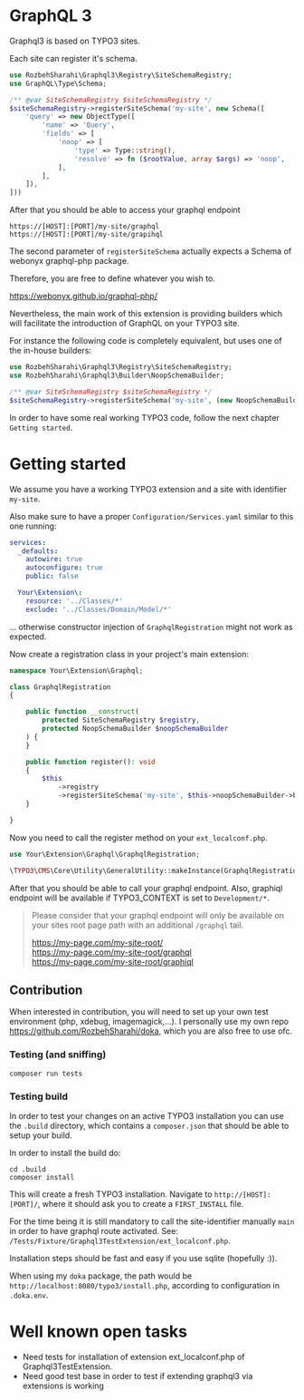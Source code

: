 # GraphQL 3

Graphql3 is based on TYPO3 sites.

Each site can register it's schema.

```php
use RozbehSharahi\Graphql3\Registry\SiteSchemaRegistry;
use GraphQL\Type\Schema;

/** @var SiteSchemaRegistry $siteSchemaRegistry */
$siteSchemaRegistry->registerSiteSchema('my-site', new Schema([
    'query' => new ObjectType([
        'name' => 'Query',
        'fields' => [
            'noop' => [
                'type' => Type::string(),
                'resolve' => fn ($rootValue, array $args) => 'noop',
            ],
        ],
    ]),
]))
```

After that you should be able to access your graphql endpoint

```
https://[HOST]:[PORT]/my-site/graphql
https://[HOST]:[PORT]/my-site/grapihql
```

The second parameter of `registerSiteSchema` actually expects a Schema of webonyx graphql-php package.

Therefore, you are free to define whatever you wish to.

https://webonyx.github.io/graphql-php/

Nevertheless, the main work of this extension is providing builders which will facilitate the introduction of GraphQL on
your TYPO3 site.

For instance the following code is completely equivalent, but uses one of the in-house builders:

```php
use RozbehSharahi\Graphql3\Registry\SiteSchemaRegistry;
use RozbehSharahi\Graphql3\Builder\NoopSchemaBuilder;

/** @var SiteSchemaRegistry $siteSchemaRegistry */
$siteSchemaRegistry->registerSiteSchema('my-site', (new NoopSchemaBuilder())->build())
```

In order to have some real working TYPO3 code, follow the next chapter `Getting started`.

# Getting started

We assume you have a working TYPO3 extension and a site with identifier `my-site`. 

Also make sure to have a proper `Configuration/Services.yaml` similar to this one running:

```yaml
services:
  _defaults:
    autowire: true
    autoconfigure: true
    public: false

  Your\Extension\:
    resource: '../Classes/*'
    exclude: '../Classes/Domain/Model/*'

```
... otherwise constructor injection of `GraphqlRegistration` might not work as expected.

Now create a registration class in your project's main extension:

```php
namespace Your\Extension\Graphql;

class GraphqlRegistration
{

    public function __construct(
        protected SiteSchemaRegistry $registry, 
        protected NoopSchemaBuilder $noopSchemaBuilder
    ) {
    }

    public function register(): void
    {
        $this
            ->registry
            ->registerSiteSchema('my-site', $this->noopSchemaBuilder->build());
    }

}
```

Now you need to call the register method on your `ext_localconf.php`.

```php
use Your\Extension\Graphql\GraphqlRegistration;

\TYPO3\CMS\Core\Utility\GeneralUtility::makeInstance(GraphqlRegistration::class)->register();
```

After that you should be able to call your graphql endpoint. Also, graphiql endpoint will be available if TYPO3_CONTEXT
is set to `Development/*`.

> Please consider that your graphql endpoint will only be available on your sites root page path with an additional `/graphql` tail.
> 
> https://my-page.com/my-site-root/    
> https://my-page.com/my-site-root/graphql  
> https://my-page.com/my-site-root/graphiql

## Contribution

When interested in contribution, you will need to set up your own test environment (php, xdebug, imagemagick,...). I
personally use my own repo https://github.com/RozbehSharahi/doka, which you are also free to use ofc.

### Testing (and sniffing)

```
composer run tests
```

### Testing build

In order to test your changes on an active TYPO3 installation you can use the `.build` directory, which contains
a `composer.json` that should be able to setup your build.

In order to install the build do:

```
cd .build
composer install
```

This will create a fresh TYPO3 installation. Navigate to `http://[HOST]:[PORT]/`, where it should ask you to create
a `FIRST_INSTALL` file.

For the time being it is still mandatory to call the site-identifier manually `main` in order to have graphql route
activated. See: `/Tests/Fixture/Graphql3TestExtension/ext_localconf.php`.

Installation steps should be fast and easy if you use sqlite (hopefully :)).

When using my `doka` package, the path would be `http://localhost:8080/typo3/install.php`, according to configuration
in `.doka.env`.

# Well known open tasks

- Need tests for installation of extension ext_localconf.php of Graphql3TestExtension.
- Need good test base in order to test if extending graphql3 via extensions is working